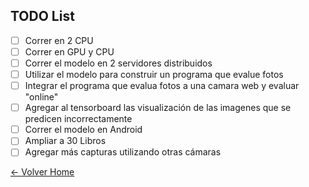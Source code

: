 ## TODO List

- [ ] Correr en 2 CPU
- [ ] Correr en GPU y CPU
- [ ] Correr el modelo en 2 servidores distribuidos
- [ ] Utilizar el modelo para construir un programa que evalue fotos
- [ ] Integrar el programa que evalua fotos a una camara web y evaluar "online"
- [ ] Agregar al tensorboard las visualización de las imagenes que se predicen incorrectamente
- [ ] Correr el modelo en Android
- [ ] Ampliar a 30 Libros
- [ ] Agregar más capturas utilizando otras cámaras

[<- Volver Home](../README.md)